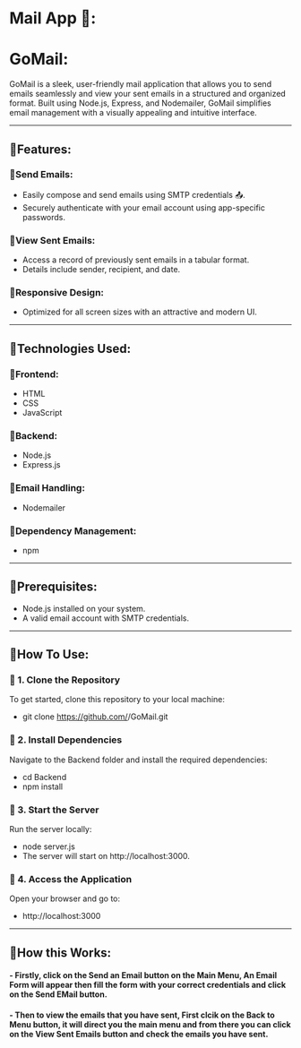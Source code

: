 # Mail App 📧:
# GoMail:
GoMail is a sleek, user-friendly mail application that allows you to send emails seamlessly and view your sent emails in a structured and organized format. Built using Node.js, Express, and Nodemailer, GoMail simplifies email management with a visually appealing and intuitive interface.

<hr>

## 🔶Features:

### 💠Send Emails:
- Easily compose and send emails using SMTP credentials 📤.
- Securely authenticate with your email account using app-specific passwords.

### 💠View Sent Emails:
- Access a record of previously sent emails in a tabular format.
- Details include sender, recipient, and date.

### 💠Responsive Design: 
- Optimized for all screen sizes with an attractive and modern UI.

<hr>

## 🔶Technologies Used: 

### 💠Frontend:
- HTML
- CSS
- JavaScript

### 💠Backend: 
- Node.js
- Express.js

### 💠Email Handling: 
- Nodemailer

### 💠Dependency Management: 
- npm

<hr>

## 🔶Prerequisites:
- Node.js installed on your system.
- A valid email account with SMTP credentials.

<hr>

## 🔶How To Use:

### 💠 1. Clone the Repository
To get started, clone this repository to your local machine:
<br>
- git clone https://github.com/<your-username>/GoMail.git


### 💠 2. Install Dependencies
Navigate to the Backend folder and install the required dependencies:
<br>
- cd Backend <br>
- npm install


### 💠 3. Start the Server
Run the server locally:
<br>
- node server.js <br>
- The server will start on http://localhost:3000.

### 💠 4. Access the Application
Open your browser and go to: <br>
- http://localhost:3000

<hr>

## 🔶How this Works:

#### -  Firstly, click on the Send an Email button on the Main Menu, An Email Form will appear then fill the form with your correct credentials and click on the Send EMail button.
#### -  Then to view the emails that you have sent, First clcik on the Back to Menu button, it will direct you the main menu and from there you can click on the View Sent Emails button and check the emails you have sent.
       
      
